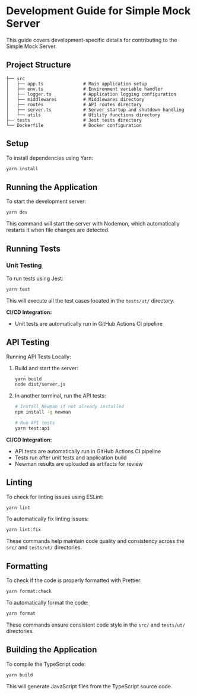 # Development Guide for Simple Mock Server

This guide covers development-specific details for contributing to the Simple Mock Server.

## Project Structure

```
├── src
│   ├── app.ts               # Main application setup
│   ├── env.ts               # Environment variable handler
│   ├── logger.ts            # Application logging configuration
│   ├── middlewares          # Middlewares directory
│   ├── routes               # API routes directory
│   ├── server.ts            # Server startup and shutdown handling
│   └── utils                # Utility functions directory
├── tests                    # Jest tests directory
└── Dockerfile               # Docker configuration
```

## Setup

To install dependencies using Yarn:

```bash
yarn install
```

## Running the Application

To start the development server:

```bash
yarn dev
```

This command will start the server with Nodemon, which automatically restarts it when file changes are detected.

## Running Tests

### Unit Testing

To run tests using Jest:

```bash
yarn test
```

This will execute all the test cases located in the `tests/ut/` directory.

**CI/CD Integration:**
- Unit tests are automatically run in GitHub Actions CI pipeline

## API Testing

Running API Tests Locally:

1. Build and start the server:
   ```bash
   yarn build
   node dist/server.js
   ```

2. In another terminal, run the API tests:
   ```bash
   # Install Newman if not already installed
   npm install -g newman

   # Run API tests
   yarn test:api
   ```

**CI/CD Integration:**
- API tests are automatically run in GitHub Actions CI pipeline
- Tests run after unit tests and application build
- Newman results are uploaded as artifacts for review

## Linting

To check for linting issues using ESLint:

```bash
yarn lint
```

To automatically fix linting issues:

```bash
yarn lint:fix
```

These commands help maintain code quality and consistency across the `src/` and `tests/ut/` directories.

## Formatting

To check if the code is properly formatted with Prettier:

```bash
yarn format:check
```

To automatically format the code:

```bash
yarn format
```

These commands ensure consistent code style in the `src/` and `tests/ut/` directories.

## Building the Application

To compile the TypeScript code:

```bash
yarn build
```

This will generate JavaScript files from the TypeScript source code.
